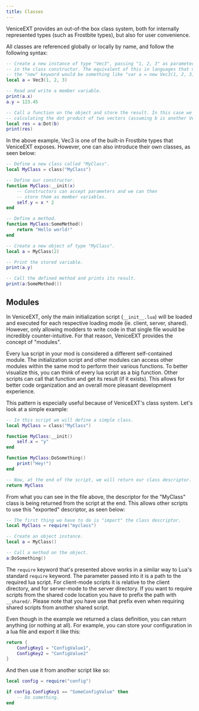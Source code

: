 ```yaml
---
title: Classes
---
```


VeniceEXT provides an out-of-the box class system, both for internally represented types (such as Frostbite types), but also for user convenience.

All classes are referenced globally or locally by name, and follow the following syntax:

``` lua
-- Create a new instance of type "Vec3", passing "1, 2, 3" as parameters
-- in the class constructor. The equivalent of this in languages that use
-- the "new" keyword would be something like "var a = new Vec3(1, 2, 3)".
local a = Vec3(1, 2, 3)

-- Read and write a member variable.
print(a.x)
a.y = 123.45

-- Call a function on the object and store the result. In this case we're 
-- calculating the dot product of two vectors (assuming b is another Vec3).
local res = a:Dot(b)
print(res)
```

In the above example, Vec3 is one of the built-in Frostbite types that VeniceEXT exposes. However, one can also introduce their own classes, as seen below:

``` lua
-- Define a new class called "MyClass".
local MyClass = class("MyClass")

-- Define our constructor.
function MyClass:__init(x)
    -- Constructors can accept parameters and we can then
    -- store them as member variables.
    self.y = x * 2
end

-- Define a method.
function MyClass:SomeMethod()
    return "Hello world!"
end

-- Create a new object of type "MyClass".
local a = MyClass(2)

-- Print the stored variable.
print(a.y)

-- Call the defined method and prints its result.
print(a:SomeMethod())
```

## Modules

In VeniceEXT, only the main initialization script (`__init__.lua`) will be loaded and executed for each respective loading mode (ie. client, server, shared). However, only allowing modders to write code in that single file would be incredibly counter-intuitive. For that reason, VeniceEXT provides the concept of "modules".

Every lua script in your mod is considered a different self-contained module. The initialization script and other modules can access other modules within the same mod to perform their various functions. To better visualize this, you can think of every lua script as a big function. Other scripts can call that function and get its result (if it exists). This allows for better code organization and an overall more pleasant development experience.

This pattern is especially useful because of VeniceEXT's class system. Let's look at a simple example:

``` lua
-- In this script we will define a simple class.
local MyClass = class("MyClass")

function MyClass:__init()
    self.x = "y"
end

function MyClass:DoSomething()
    print("Hey!")
end

-- Now, at the end of the script, we will return our class descriptor.
return MyClass
```

From what you can see in the file above, the descriptor for the "MyClass" class is being returned from the script at the end. This allows other scripts to use this "exported" descriptor, as seen below:

``` lua
-- The first thing we have to do is "import" the class descriptor.
local MyClass = require("myclass")

-- Create an object instance.
local a = MyClass()

-- Call a method on the object.
a:DoSomething()
```

The `require` keyword that's presented above works in a similar way to Lua's standard `require` keyword. The parameter passed into it is a path to the required lua script. For client-mode scripts it is relative to the client directory, and for server-mode to the server directory. If you want to require scripts from the shared code location you have to prefix the path with `__shared/`. Please note that you have use that prefix even when requiring shared scripts from another shared script.

Even though in the example we returned a class definition, you can return anything (or nothing at all). For example, you can store your configuration in a lua file and export it like this:

``` lua
return {
    ConfigKey1 = "ConfigValue1",
    ConfigKey2 = "ConfigValue2"
}
```

And then use it from another script like so:

``` lua
local config = require("config")

if config.ConfigKey1 == "SomeConfigValue" then
    -- Do something.
end
```
